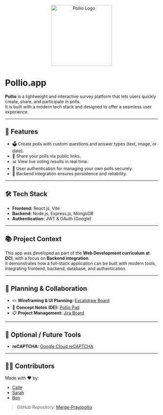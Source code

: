 <div align="center">
  <picture>
    <source media="(prefers-color-scheme: dark)" srcset="/icon/p-logo-w2.svg" />
    <source media="(prefers-color-scheme: light)" srcset="/icon/p-logo-s2.svg" />
    <img src="/icon/p-logo-s2.svg" alt="Pollio Logo" width="200" />
  </picture>
</div>

# Pollio.app

**Pollio** is a lightweight and interactive survey platform that lets users quickly create, share, and participate in polls.  
It is built with a modern tech stack and designed to offer a seamless user experience.

---

## 🚀 Features

- 🗳️ Create polls with custom questions and answer types (text, image, or date).
- 🔗 Share your polls via public links.
- 📊 View live voting results in real time.
- 🔐 User authentication for managing your own polls securely.
- 💾 Backend integration ensures persistence and reliability.

---

## 🛠️ Tech Stack

- **Frontend:** React.js, Vite
- **Backend:** Node.js, Express.js, MongoDB
- **Authentication:** JWT & OAuth (Google)

---

## 📚 Project Context

This app was developed as part of the **Web Development curriculum at DCI**, with a focus on **Backend integration**.  
It demonstrates how a full-stack application can be built with modern tools, integrating frontend, backend, database, and authentication.

---

## 📌 Planning & Collaboration

- ✏️ **Wireframing & UI Planning:** [Excalidraw Board](https://excalidraw.com/#room=36b555e0400cbc4427af,6YCJAv4LYDVywTVLClpMmw)
- 📒 **Concept Notes (DE):** [Pollio Pad](https://pad.fnord.wtf/pollio_app)
- 📋 **Project Management:** [Jira Board](https://pollio.atlassian.net/)

---

## 🔐 Optional / Future Tools

- **reCAPTCHA:** [Google Cloud reCAPTCHA](https://cloud.google.com/security/products/recaptcha?hl=de)

---

## 👨‍💻 Contributors

Made with ❤️ by:

- [Calle](https://github.com/cmgoersch)  
- [Sarah](https://github.com/SarahDomscheit)  
- [Ben](https://github.com/benNurtjipta)

> GitHub Repository: [Merge-Pray/pollio](https://github.com/Merge-Pray/pollio)